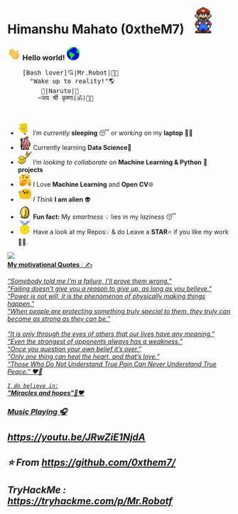 # Himanshu Mahato **(0xtheM7)** &nbsp;<img src="https://github.com/SatYu26/SatYu26/blob/master/Assets/Mario_Hello_Big.gif" width="60">

<!-- 
    &nbsp; [![HitCount](http://hits.dwyl.com/SatYu26/SatYu26.svg)](http://hits.dwyl.com/SatYu26/SatYu26) 
-->

### <img src="https://github.com/SatYu26/SatYu26/blob/master/Assets/Hi.gif" width="30"> Hello world!&nbsp;<img src="https://github.com/SatYu26/SatYu26/blob/master/Assets/Earth.gif" width="30">

<p>
<pre>
    [Bash lover]💘|Mr.Robot|🧑‍💻️
      "Wake up to reality!"🌎
         💫️|Naruto|💫️
        ~जय श्री कृष्णा(ॐ)🌻️🦚️
</pre> 
</p>
<br>

- <img alt="GIF" src="https://github.com/SatYu26/SatYu26/blob/master/Assets/wave.gif" width="30" /> I’m *currently* **sleeping** 😴 or *working* on my **laptop** 👨‍💻
- <img alt="GIF" src="https://github.com/SatYu26/SatYu26/blob/master/Assets/gandalf_parrot.gif" width="30" /> Currently learning **Data Science**💪
- <img alt="GIF" src="https://github.com/SatYu26/SatYu26/blob/master/Assets/headbang.gif" width="30" /> I’m *looking to collaborate* on **Machine Learning & Python** 🐍 **projects**
- <img alt="GIF" src="https://github.com/SatYu26/SatYu26/blob/master/Assets/hmm.gif" width="30" /> I Love **Machine Learning** and **Open CV**🌐
- <img alt="GIF" src="https://github.com/SatYu26/SatYu26/blob/master/Assets/happy.gif" width="30" /> *I Think* **I am alien** 👽
- <img alt="GIF" src="https://github.com/SatYu26/SatYu26/blob/master/Assets/coin.gif" width="30" /> **Fun fact:** My *smartness* 💡 lies in my *laziness* 😴
- <img alt="GIF" src="https://github.com/SatYu26/SatYu26/blob/master/Assets/Medal.gif" width="30" /> Have a look at my Repos💡 & do Leave a **STAR**⭐️ if you like my work👨‍💻.

<a href="https://www.facebook.com/profile.php?id=100079638482768"><img src="https://raw.githubusercontent.com/m7-Selenophile/Quotes/72ac9e31358590e732ac23c16f9ce1d93e283667/selenophileM7.png">
<br>
**My motivational Quotes** : ✍️

<i>“Somebody told me I’m a failure, I’ll prove them wrong.”
<br>
“Failing doesn’t give you a reason to give up, as long as you believe.”
<br>
“Power is not will, it is the phenomenon of physically making things happen.”
<br>
“When people are protecting something truly special to them, they truly can become as strong as they can be.”
<br>
<br>
“It is only through the eyes of others that our lives have any meaning.”
<br>
  “Even the strongest of opponents always has a weakness.”
<br>
  “Once you question your own belief it’s over.”
<br>
  “Only one thing can heal the heart, and that’s love.”
<br>
  “Those Who Do Not Understand True Pain Can Never Understand True Peace.”<i>
❤🚀

 `I do believe in:`
 <br>
 <b>
    "Miracles and hopes"🥴❤️
</b>

### Music Playing 🎧

## https://youtu.be/JRwZiE1NjdA

## ⭐️ From https://github.com/0xthem7/

## TryHackMe : https://tryhackme.com/p/Mr.Robotf
                  
